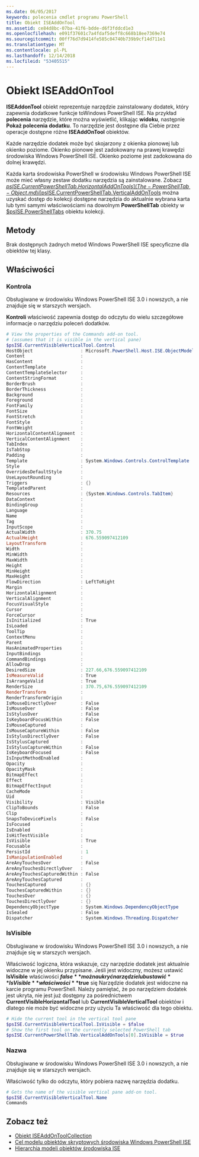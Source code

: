 ```yaml
---
ms.date: 06/05/2017
keywords: polecenia cmdlet programu PowerShell
title: Obiekt ISEAddOnTool
ms.assetid: ce84d8bc-07ba-41f6-bdde-d6f3fddcd1e3
ms.openlocfilehash: e091f37601c7a4fdaf5deff8c668b18ee7369e74
ms.sourcegitcommit: 00ff76d7d9414fe585c04740b739b9cf14d711e1
ms.translationtype: MT
ms.contentlocale: pl-PL
ms.lasthandoff: 12/14/2018
ms.locfileid: "53405515"
---
```

# <a name="the-iseaddontool-object"></a>Obiekt ISEAddOnTool

**ISEAddonTool** obiekt reprezentuje narzędzie zainstalowany dodatek, który zapewnia dodatkowe funkcje toWindows PowerShell ISE. Na przykład **polecenia** narzędzie, które można wyświetlić, klikając **widoku**, następnie **Pokaż polecenia dodatku**. To narzędzie jest dostępne dla Ciebie przez operacje dostępne różne **ISEAddOnTool** obiektów.

Każde narzędzie dodatek może być skojarzony z okienka pionowej lub okienko poziome. Okienko pionowe jest zadokowany na prawej krawędzi środowiska Windows PowerShell ISE. Okienko poziome jest zadokowana do dolnej krawędzi.

Każda karta środowiska PowerShell w środowisku Windows PowerShell ISE może mieć własny zestaw dodatku narzędzia są zainstalowane. Zobacz [$psISE.CurrentPowerShellTab.HorizontalAddOnTools](The-PowerShellTab-Object.md) i [$psISE.CurrentPowerShellTab.VerticalAddOnTools](The-PowerShellTab-Object.md) można uzyskać dostęp do kolekcji dostępne narzędzia do aktualnie wybrana karta lub tymi samymi właściwościami na dowolnym **PowerShellTab** obiekty w [$psISE.PowerShellTabs](The-PowerShellTabCollection-Object.md) obiektu kolekcji.

## <a name="methods"></a>Metody

Brak dostępnych żadnych metod Windows PowerShell ISE specyficzne dla obiektów tej klasy.

## <a name="properties"></a>Właściwości

### <a name="control"></a>Kontrola

Obsługiwane w środowisku Windows PowerShell ISE 3.0 i nowszych, a nie znajduje się w starszych wersjach.

**Kontroli** właściwość zapewnia dostęp do odczytu do wielu szczegółowe informacje o narzędziu poleceń dodatków.

```powershell
# View the properties of the Commands add-on tool.
# (assumes that it is visible in the vertical pane)
$psISE.CurrentVisibleVerticalTool.Control
HostObject                  : Microsoft.PowerShell.Host.ISE.ObjectModelRoot
Content                     :
HasContent                  :
ContentTemplate             :
ContentTemplateSelector     :
ContentStringFormat         :
BorderBrush                 :
BorderThickness             :
Background                  :
Foreground                  :
FontFamily                  :
FontSize                    :
FontStretch                 :
FontStyle                   :
FontWeight                  :
HorizontalContentAlignment  :
VerticalContentAlignment    :
TabIndex                    :
IsTabStop                   :
Padding                     :
Template                    : System.Windows.Controls.ControlTemplate
Style                       :
OverridesDefaultStyle       :
UseLayoutRounding           :
Triggers                    : {}
TemplatedParent             :
Resources                   : {System.Windows.Controls.TabItem}
DataContext                 :
BindingGroup                :
Language                    :
Name                        :
Tag                         :
InputScope                  :
ActualWidth                 : 370.75
ActualHeight                : 676.559097412109
LayoutTransform             :
Width                       :
MinWidth                    :
MaxWidth                    :
Height                      :
MinHeight                   :
MaxHeight                   :
FlowDirection               : LeftToRight
Margin                      :
HorizontalAlignment         :
VerticalAlignment           :
FocusVisualStyle            :
Cursor                      :
ForceCursor                 :
IsInitialized               : True
IsLoaded                    :
ToolTip                     :
ContextMenu                 :
Parent                      :
HasAnimatedProperties       :
InputBindings               :
CommandBindings             :
AllowDrop                   :
DesiredSize                 : 227.66,676.559097412109
IsMeasureValid              : True
IsArrangeValid              : True
RenderSize                  : 370.75,676.559097412109
RenderTransform             :
RenderTransformOrigin       :
IsMouseDirectlyOver         : False
IsMouseOver                 : False
IsStylusOver                : False
IsKeyboardFocusWithin       : False
IsMouseCaptured             :
IsMouseCaptureWithin        : False
IsStylusDirectlyOver        : False
IsStylusCaptured            :
IsStylusCaptureWithin       : False
IsKeyboardFocused           : False
IsInputMethodEnabled        :
Opacity                     :
OpacityMask                 :
BitmapEffect                :
Effect                      :
BitmapEffectInput           :
CacheMode                   :
Uid                         :
Visibility                  : Visible
ClipToBounds                : False
Clip                        :
SnapsToDevicePixels         : False
IsFocused                   :
IsEnabled                   :
IsHitTestVisible            :
IsVisible                   : True
Focusable                   :
PersistId                   : 1
IsManipulationEnabled       :
AreAnyTouchesOver           : False
AreAnyTouchesDirectlyOver   :
AreAnyTouchesCapturedWithin : False
AreAnyTouchesCaptured       :
TouchesCaptured             : {}
TouchesCapturedWithin       : {}
TouchesOver                 : {}
TouchesDirectlyOver         : {}
DependencyObjectType        : System.Windows.DependencyObjectType
IsSealed                    : False
Dispatcher                  : System.Windows.Threading.Dispatcher
```

### <a name="isvisible"></a>IsVisible

Obsługiwane w środowisku Windows PowerShell ISE 3.0 i nowszych, a nie znajduje się w starszych wersjach.

Właściwość logiczna, która wskazuje, czy narzędzie dodatek jest aktualnie widoczne w jej okienku przypisane. Jeśli jest widoczny, możesz ustawić **IsVisible** właściwości **$false** można ukryć narzędzie lub ustawić **IsVisible** właściwości **$true** się Narzędzie dodatek jest widoczne na karcie programu PowerShell. Należy pamiętać, że po narzędziem dodatek jest ukryta, nie jest już dostępny za pośrednictwem **CurrentVisibleHorizontalTool** lub **CurrentVisibleVerticalTool** obiektów i dlatego nie może być widoczne przy użyciu Ta właściwość dla tego obiektu.

```powershell
# Hide the current tool in the vertical tool pane
$psISE.CurrentVisibleVerticalTool.IsVisible = $false
# Show the first tool on the currently selected PowerShell tab
$psISE.CurrentPowerShellTab.VerticalAddOnTools[0].IsVisible = $true
```

### <a name="name"></a>Nazwa

Obsługiwane w środowisku Windows PowerShell ISE 3.0 i nowszych, a nie znajduje się w starszych wersjach.

Właściwość tylko do odczytu, który pobiera nazwę narzędzia dodatku.

```powershell
# Gets the name of the visible vertical pane add-on tool.
$psISE.CurrentVisibleVerticalTool.Name
Commands
```

## <a name="see-also"></a>Zobacz też

- [Obiekt ISEAddOnToolCollection](The-ISEAddOnToolCollection-Object.md)
- [Cel modelu obiektów skryptowych środowiska Windows PowerShell ISE](Purpose-of-the-Windows-PowerShell-ISE-Scripting-Object-Model.md)
- [Hierarchia modeli obiektów środowiska ISE](The-ISE-Object-Model-Hierarchy.md)
